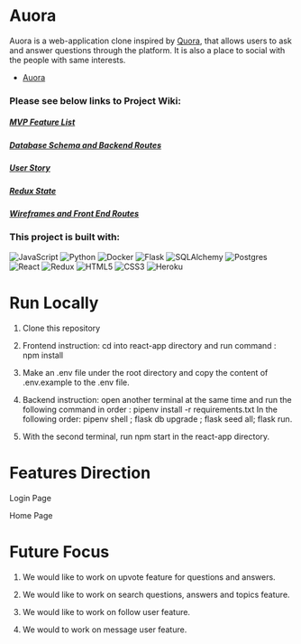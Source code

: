 # Auora

Auora is a web-application clone inspired by [Quora](https://www.quora.com/), that allows users to ask and answer questions through the platform. It is also a place to social with the people with same interests.

* [Auora](https://auora.herokuapp.com/)

### Please see below links to Project Wiki:

##### [MVP Feature List](https://github.com/jakeye25/Auora/wiki/MVP-Feature-List)
##### [Database Schema and Backend Routes](https://github.com/jakeye25/Auora/wiki/Database-Schema-and-Backend-Routes)
##### [User Story](https://github.com/jakeye25/Auora/wiki/User-Story)
##### [Redux State](https://github.com/jakeye25/Auora/wiki/Redux-State)
##### [Wireframes and Front End Routes](https://github.com/jakeye25/Auora/wiki/Wireframes-and-Front-End-Routes)



### This project is built with:

![JavaScript](https://img.shields.io/badge/javascript-%23323330.svg?style=for-the-badge&logo=javascript&logoColor=%23F7DF1E)
![Python](https://img.shields.io/badge/python-3670A0?style=for-the-badge&logo=python&logoColor=ffdd54)
![Docker](https://img.shields.io/badge/docker-%230db7ed.svg?style=for-the-badge&logo=docker&logoColor=white)
![Flask](https://img.shields.io/badge/flask-%23000.svg?style=for-the-badge&logo=flask&logoColor=white)
![SQLAlchemy](https://img.shields.io/badge/-SQLAlchemy-orange?style=for-the-badge)
![Postgres](https://img.shields.io/badge/postgres-%23316192.svg?style=for-the-badge&logo=postgresql&logoColor=white)
![React](https://img.shields.io/badge/react-%2320232a.svg?style=for-the-badge&logo=react&logoColor=%2361DAFB)
![Redux](https://img.shields.io/badge/redux-%23593d88.svg?style=for-the-badge&logo=redux&logoColor=white)
![HTML5](https://img.shields.io/badge/html5-%23E34F26.svg?style=for-the-badge&logo=html5&logoColor=white)
![CSS3](https://img.shields.io/badge/css3-%231572B6.svg?style=for-the-badge&logo=css3&logoColor=white)
![Heroku](https://img.shields.io/badge/heroku-%23430098.svg?style=for-the-badge&logo=heroku&logoColor=white)

# Run Locally
  1) Clone this repository
  2) Frontend instruction: cd into react-app directory
     and run command : npm install
  3) Make an .env file under the root directory and copy the content of
     .env.example to the .env file.

  4) Backend instruction: open another terminal at the same time and run the
     following command in order :
     pipenv install -r requirements.txt
     In the following order:
     pipenv shell ; flask db upgrade ; flask seed all; flask run.
  5) With the second terminal, run npm start in the react-app directory.


# Features Direction

Login Page
<img scr="./react-app/public/FeatureImages/Login_Page.PNG" />

Home Page
<img scr="./react-app/public/FeatureImages/Home_Page.PNG" />


# Future Focus
  1. We would like to work on upvote feature for questions and answers.

  2. We would like to work on search questions, answers and topics feature.

  3. We would like to work on follow user feature.

  4. We would to work on message user feature.
